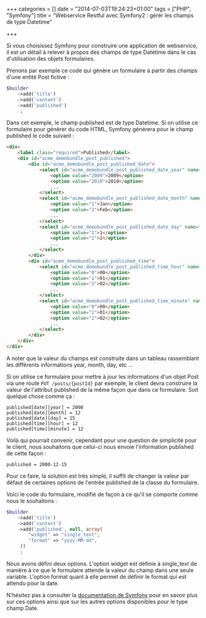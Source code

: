 +++
categories = []
date = "2014-07-03T19:24:23+01:00"
tags = ["PHP", "Symfony"]
title = "Webservice Restful avec Symfony2 : gérer les champs de type Datetime"

+++

Si vous choisissez Symfony pour construire une application de webservice, il est un détail à relever à propos des champs de type Datetime dans le cas d'utilisation des objets formulaires.

Prenons par exemple ce code qui génère un formulaire à partir des champs d'une entité Post fictive :

```php
$builder
    ->add('title')
    ->add('content')
    ->add('published')
     ;
```

Dans cet exemple, le champ published est de type Datetime. Si on utilise ce formulaire pour générer du code HTML, Symfony générera pour le champ published le code suivant :

```html
<div>
    <label class="required">Published</label>
    <div id="acme_demobundle_post_published">
        <div id="acme_demobundle_post_published_date">
            <select id="acme_demobundle_post_published_date_year" name="acme_demobundle_post[published][date][year]">
                <option value="2009">2009</option>
                <option value="2010">2010</option>
                ...
            </select>
            <select id="acme_demobundle_post_published_date_month" name="acme_demobundle_post[published][date][month]">
                <option value="1">Jan</option>
                <option value="2">Feb</option>
                ...
            </select>
            <select id="acme_demobundle_post_published_date_day" name="acme_demobundle_post[published][date][day]">
                <option value="1">1</option>
                <option value="2">2</option>
                ...
            </select>
        </div>
        <div id="acme_demobundle_post_published_time">
            <select id="acme_demobundle_post_published_time_hour" name="acme_demobundle_post[published][time][hour]">
                <option value="0">00</option>
                <option value="1">01</option>
                <option value="2">02</option>
                ...
            </select>
            <select id="acme_demobundle_post_published_time_minute" name="acme_demobundle_post[published][time][minute]">
                <option value="0">00</option>
                <option value="1">01</option>
                <option value="2">02</option>
                ...
            </select>
        </div>
    </div>
</div>
```

A noter que la valeur du champs est construite dans un tableau rassemblant les différents informations year, month, day, etc ...

Si on utilise ce formulaire pour mettre à jour les informations d'un objet Post via une route `PUT /posts/{postId}` par exemple, le client devra construire la valeur de l'attribut published de la même façon que dans ce formulaire. Soit quelque chose comme ça :

```
published[date][year] = 2000
published[date][month] = 12
published[date][day] = 15
published[time][hour] = 12
published[time][minute] = 12
```

Voilà qui pourrait convenir, cependant pour une question de simplicité pour le client, nous souhaitons que celui-ci nous envoie l'information published de cette façon :

```
published = 2000-12-15
```

Pour ce faire, la solution est très simple, il suffit de changer la valeur par défaut de certaines options de l'entrée published de la classe du formulaire.

Voici le code du formulaire, modifié de façon à ce qu'il se comporte comme nous le souhaitons :

```php
$builder
    ->add('title')
    ->add('content')
    ->add('published', null, array(
        "widget" => "single_text",
        "format" => "yyyy-MM-dd",
     ))
     ;
```

Nous avons défini deux options. L'option widget est définie à single_text de manière à ce que le formulaire attende la valeur du champ dans une seule variable. L'option format quant à elle permet de définir le format qui est attendu pour la date.

N'hésitez pas à consulter la <a href="http://symfony.com/fr/doc/current/reference/forms/types/date.html" target="_blank">documentation de Symfony</a> pour en savoir plus sur ces options ainsi que sur les autres options disponibles pour le type champ Date.
